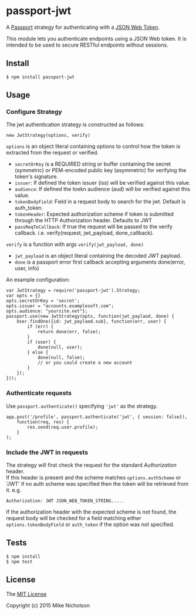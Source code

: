 # passport-jwt

A [Passport](http://passportjs.org/) strategy for authenticating with a [JSON Web Token](http://jwt.io).

This module lets you authenticate endpoints using a JSON Web token. It is intended to be used to secure RESTful
endpoints without sessions.

## Install

    $ npm install passport-jwt

## Usage

### Configure Strategy

The jwt authentication strategy is constructed as follows: 
    
    new JwtStrategy(options, verify)

`options` is an object literal containing options to control how the token is extracted from the request or verified.
* `secretOrKey` is a REQUIRED string or buffer containing the secret (symmetric) or PEM-encoded public key (asymmetric) for verifying the token's signature.
* `issuer`: If defined the token issuer (iss) will be verified against this value.
* `audience`: If defined the toekn audience (aud) will be verified against this value.
* `tokenBodyField`: Field in a request body to search for the jwt.  Default is auth_token.
* `tokenHeader`: Expected authorization scheme if token is submitted through the HTTP Authorization header. Defaults to JWT
* `passReqToCallback`: If true the request will be passed to the verify callback. i.e. verify(request, jwt_payload, done_callback).

`verify` is a function with args `verify(jwt_payload, done)`
* `jwt_payload` is an object literal containing the decoded JWT payload.
* `done` is a passport error first callback accepting arguments done(error, user, info)

An example configuration: 

    var JwtStrategy = require('passport-jwt').Strategy;
    var opts = {}
    opts.secretOrKey = 'secret';
    opts.issuer = "accounts.examplesoft.com";
    opts.audience: "yoursite.net"};
    passport.use(new JwtStrategy(opts, function(jwt_paylaod, done) {
        User.findOne({id: jwt_paylaod.sub}, function(err, user) {
            if (err) {
                return done(err, false);
            }
            if (user) {
                done(null, user);
            } else {
                done(null, false);
                // or you could create a new account
            }
        });
    }));


### Authenticate requests

Use `passport.authenticate()` specifying `'jwt'` as the strategy.


    app.post('/profile', passport.authenticate('jwt', { session: false}), 
        function(req, res) {
            res.send(req.user.profile);
        }
    );

### Include the JWT in requests

The strategy will first check the request for the standard *Authorization* header.  
If this header is present and the scheme matches `options.authScheme` or 'JWT' if no 
auth scheme was specified then the token will be retrieved from it. e.g.

    Authorization: JWT JSON_WEB_TOKEN_STRING.....

If the authorization header with the expected scheme is not found, the request body will be
checked for a field matching either `options.tokenBodyField` or `auth_token` if the option was not specified.


## Tests

    $ npm install
    $ npm test

## License

The [MIT License](http://opensource.org/licenses/MIT)

Copyright (c) 2015 Mike Nicholson
